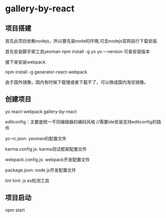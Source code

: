 # gallery-by-react



## 项目搭建

首先此项目依赖nodejs，所以要先装node的环境,可去nodejs官网自行下载安装.

首先安装脚手架工具yeoman npm install -g yo yo —version 可查安装版本

接下来安装webpack

npm install -g generator-react-webpack

由于国外镜像，国内有时候下载慢或者下载不了，可以换成国内淘宝镜像。


## 创建项目

yo react-webpack gallery-by-react

editconfig：主要是统一不同编辑器的编码风格  //需要ide安装支持editconfig的插件

yo-rc.json: yeoman的配置文件

karma.config.js: karma测试框架配置文件

webpack.config.js: webpack开发配置文件

package.json: node js开发配置文件

lint hint: js es检测工具



## 项目启动

npm start
